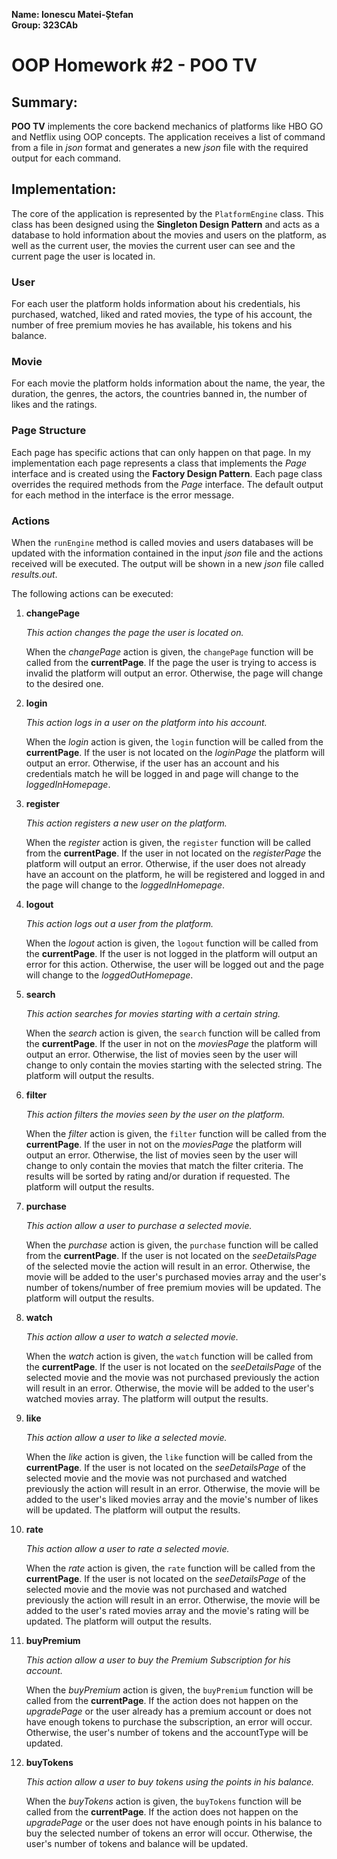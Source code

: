 **Name: Ionescu Matei-Ștefan**  
**Group: 323CAb**

# OOP Homework #2 - POO TV #

## Summary: ##

**POO TV** implements the core backend mechanics of platforms like HBO GO 
and Netflix using OOP concepts. The application receives a list of command
from a file in _json_ format and generates a new _json_ file with the
required output for each command.

## Implementation: ##

The core of the application is represented by the `PlatformEngine` class.
This  class has been designed using the **Singleton Design Pattern** and acts 
as a database to hold information about the movies and users on the platform,
as well as the current user, the movies the current user can see and the
current page the user is located in.

### User ###
For each user the platform holds information about his credentials, his 
purchased, watched, liked and rated movies, the type of his account, 
the number of free premium movies he has available, his tokens and his balance.

### Movie ###
For each movie the platform holds information about the name, the year, the 
duration, the genres, the actors, the countries banned in, the number of 
likes and the ratings.

### Page Structure ###
Each page has specific actions that can only happen on that page. In my
implementation each page represents a class that implements the _Page_
interface and is created using the **Factory Design Pattern**. Each page class
overrides the required methods from the _Page_ interface. The default output
for each method in the interface is the error message.

### Actions ###
When the `runEngine` method is called movies and users databases will be 
updated with the information contained in the input _json_ file and the actions 
received will be executed. The output will be shown in a new _json_ file called
_results.out_.

The following actions can be executed:

1. **changePage**

    _This action changes the page the user is located on._

    When the _changePage_ action is given, the `changePage` function will be 
   called from the **currentPage**. If the page the user is trying to access is
   invalid the platform will output an error. Otherwise, the page will change
   to the desired one.

2. **login**

    _This action logs in a user on the platform into his account._

    When the _login_ action is given, the `login` function will be called 
   from the **currentPage**. If the user is not located on the _loginPage_ the
   platform will output an error. Otherwise, if the user has an account and 
   his credentials match he will be logged in and page will change to the 
   _loggedInHomepage_.

3. **register**

    _This action registers a new user on the platform._

   When the _register_ action is given, the `register` function will be called
   from the **currentPage**. If the user in not located on the 
   _registerPage_ the platform will output an error. Otherwise, if the user 
   does not already have an account on the platform, he will be registered 
   and logged in and the page will change to the _loggedInHomepage_.

4. **logout**

    _This action logs out a user from the platform._

   When the _logout_ action is given, the `logout` function will be called
   from the **currentPage**. If the user is not logged in the platform will 
   output an error for this action. Otherwise, the user will be logged out 
   and the page will change to the _loggedOutHomepage_.

5. **search**

    _This action searches for movies starting with a certain string._

   When the _search_ action is given, the `search` function will be called
   from the **currentPage**. If the user in not on the _moviesPage_ the 
   platform will output an error. Otherwise, the list of movies seen by the 
   user will change to only contain the movies starting with the selected 
   string. The platform will output the results.

6. **filter**

    _This action filters the movies seen by the user on the platform._

   When the _filter_ action is given, the `filter` function will be called
   from the **currentPage**. If the user in not on the _moviesPage_ the
   platform will output an error. Otherwise, the list of movies seen by the
   user will change to only contain the movies that match the filter 
   criteria. The results will be sorted by rating and/or duration if requested. 
   The platform will output the results.

7. **purchase**

    _This action allow a user to purchase a selected movie._

   When the _purchase_ action is given, the `purchase` function will be called
   from the **currentPage**. If the user is not located on the 
   _seeDetailsPage_ of the selected movie the action will result in an error.
   Otherwise, the movie will be added to the user's purchased movies array 
   and the user's number of tokens/number of free premium movies will be 
   updated. The platform will output the results.
    
8. **watch**

   _This action allow a user to watch a selected movie._

   When the _watch_ action is given, the `watch` function will be called
   from the **currentPage**. If the user is not located on the
   _seeDetailsPage_ of the selected movie and the movie was not purchased 
   previously the action will result in an error. Otherwise, the movie will 
   be added to the user's watched movies array. The platform will output the 
   results.

9. **like**

   _This action allow a user to like a selected movie._

   When the _like_ action is given, the `like` function will be called
   from the **currentPage**. If the user is not located on the
   _seeDetailsPage_ of the selected movie and the movie was not purchased 
   and watched previously the action will result in an error. Otherwise, the
   movie will be added to the user's liked movies array and the movie's 
   number of likes will be updated. The platform will output the results.

10. **rate**

    _This action allow a user to rate a selected movie._

    When the _rate_ action is given, the `rate` function will be called
    from the **currentPage**. If the user is not located on the
    _seeDetailsPage_ of the selected movie and the movie was not purchased
    and watched previously the action will result in an error. Otherwise, the
    movie will be added to the user's rated movies array and the movie's
    rating will be updated. The platform will output the results.

11. **buyPremium**

    _This action allow a user to buy the Premium Subscription for his account._

    When the _buyPremium_ action is given, the `buyPremium` function will be 
    called from the **currentPage**. If the action does not happen on the 
    _upgradePage_ or the user already has a premium account or does not have
    enough tokens to purchase the subscription, an error will occur. 
    Otherwise, the user's number of tokens and the accountType will be updated.

12. **buyTokens**

    _This action allow a user to buy tokens using the points in his balance._

    When the _buyTokens_ action is given, the `buyTokens` function will be 
    called from the **currentPage**. If the action does not happen on the 
    _upgradePage_ or the user does not have enough points in his balance to 
    buy the selected number of tokens an error will occur. Otherwise, the 
    user's number of tokens and balance will be updated.

